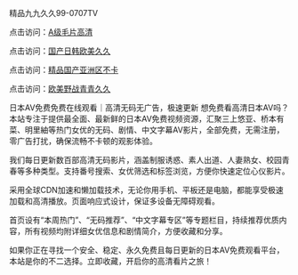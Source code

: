 
精品九九久久99-0707TV

点击访问：<a href="https://tfda.pages.dev/">A级毛片高清</a>

点击访问：<a href="https://cfad.pages.dev/">国产日韩欧美久久</a>

点击访问：<a href="https://gfd-5xg.pages.dev/">精品国产亚洲区不卡</a>

点击访问：<a href="https://fdhf-454.pages.dev/">欧美野战青青久久</a>


日本AV免费免费在线观看｜高清无码无广告，极速更新
想免费看高清日本AV吗？本站专注于提供最全面、最新鲜的日本AV免费视频资源，汇聚三上悠亚、桥本有菜、明里紬等热门女优的无码、剧情、中文字幕AV影片，全部免费，无需注册，零广告打扰，确保流畅不卡顿的观影体验。

我们每日更新数百部高清无码影片，涵盖制服诱惑、素人出道、人妻熟女、校园青春等多种类型。支持番号搜索、女优筛选和标签浏览，方便你快速定位心仪影片。

采用全球CDN加速和懒加载技术，无论你用手机、平板还是电脑，都能享受极速加载和高清播放。页面响应式设计，保证多设备无障碍观看。

首页设有“本周热门”、“无码推荐”、“中文字幕专区”等专题栏目，持续推荐优质内容，所有视频均附详细女优信息和剧情简介，方便收藏和分享。

如果你正在寻找一个安全、稳定、永久免费且每日更新的日本AV免费观看平台，本站是你的不二选择。立即收藏，开启你的高清看片之旅！



<span style="display:none;">[Canonical link]( https://github.com/vi20250707/01235 ）</span>
